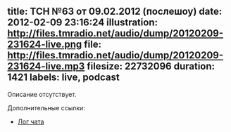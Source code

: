 title: ТСН №63 от 09.02.2012 (послешоу)
date: 2012-02-09 23:16:24
illustration: http://files.tmradio.net/audio/dump/20120209-231624-live.png
file: http://files.tmradio.net/audio/dump/20120209-231624-live.mp3
filesize: 22732096
duration: 1421
labels: live, podcast
---
Описание отсутствует.

Дополнительные ссылки:

- [Лог чата](http://files.tmradio.net/audio/dump/20120209-231624-live.log)
